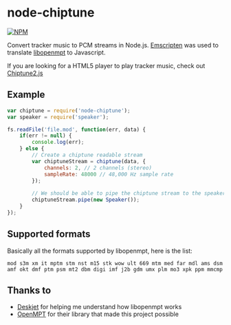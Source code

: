 # node-chiptune
[![NPM](https://nodei.co/npm/node-chiptune.png)](https://nodei.co/npm/node-chiptune/)

Convert tracker music to PCM streams in Node.js.
[Emscripten](https://github.com/kripken/emscripten) was used to translate [libopenmpt](http://lib.openmpt.org/libopenmpt) to Javascript.

If you are looking for a HTML5 player to play tracker music, check out [Chiptune2.js](https://github.com/deskjet/chiptune2.js)

## Example

```javascript
var chiptune = require('node-chiptune');
var speaker = require('speaker');

fs.readFile('file.mod', function(err, data) {
    if(err != null) {
        console.log(err);
    } else {
        // Create a chiptune readable stream
        var chiptuneStream = chiptune(data, {
            channels: 2, // 2 channels (stereo)
            sampleRate: 48000 // 48,000 Hz sample rate
        });
        
        // We should be able to pipe the chiptune stream to the speaker
        chiptuneStream.pipe(new Speaker());
    }
});
```

## Supported formats
Basically all the formats supported by libopenmpt, here is the list:

`mod s3m xm it mptm stm nst m15 stk wow ult 669 mtm med far mdl ams dsm amf okt dmf ptm psm mt2 dbm digi imf j2b gdm umx plm mo3 xpk ppm mmcmp`

## Thanks to

* [Deskjet](https://github.com/deskjet) for helping me understand how libopenmpt works
* [OpenMPT](http://openmpt.org/) for their library that made this project possible